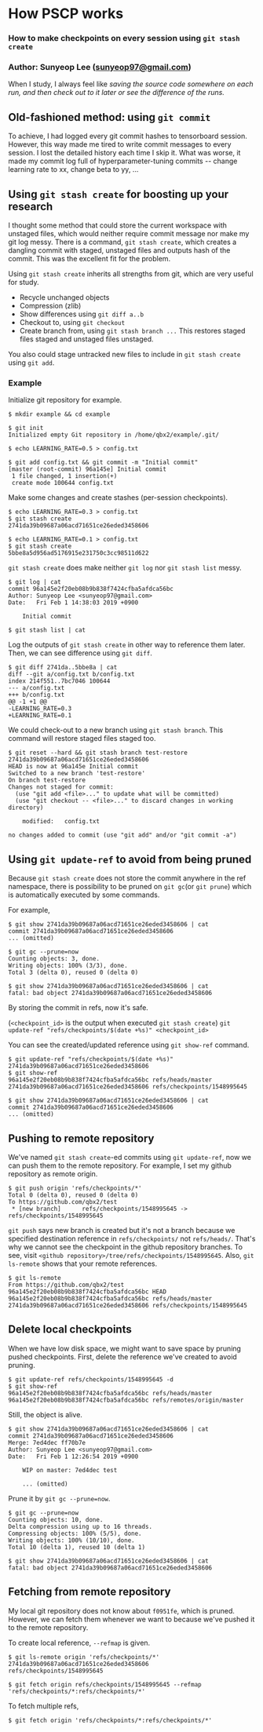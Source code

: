# How PSCP works

### How to make checkpoints on every session using `git stash create`
### Author: Sunyeop Lee (sunyeop97@gmail.com)

When I study, I always feel like *saving the source code somewhere on each run, and then check out to it later or see the difference of the runs.*

## Old-fashioned method: using `git commit`

To achieve, I had logged every git commit hashes to tensorboard session. However, this way made me tired to write commit messages to every session. I lost the detailed history each time I skip it. What was worse, it made my commit log full of hyperparameter-tuning commits -- change learning rate to xx, change beta to yy, ...

## Using `git stash create` for boosting up your research

I thought some method that could store the current workspace with unstaged files, which would neither require commit message nor make my git log messy. There is a command, `git stash create`, which creates a dangling commit with staged, unstaged files and outputs hash of the commit. This was the excellent fit for the problem.

Using `git stash create` inherits all strengths from git, which are very useful for study.

* Recycle unchanged objects
* Compression (zlib)
* Show differences using `git diff a..b`
* Checkout to, using `git checkout`
* Create branch from, using `git stash branch ...` This restores staged files staged and unstaged files unstaged.

You also could stage untracked new files to include in `git stash create` using `git add`.

### Example

Initialize git repository for example.

```
$ mkdir example && cd example

$ git init
Initialized empty Git repository in /home/qbx2/example/.git/

$ echo LEARNING_RATE=0.5 > config.txt

$ git add config.txt && git commit -m "Initial commit"
[master (root-commit) 96a145e] Initial commit
 1 file changed, 1 insertion(+)
 create mode 100644 config.txt
```

Make some changes and create stashes (per-session checkpoints).

```
$ echo LEARNING_RATE=0.3 > config.txt
$ git stash create
2741da39b09687a06acd71651ce26eded3458606

$ echo LEARNING_RATE=0.1 > config.txt
$ git stash create
5bbe8a5d956ad5176915e231750c3cc98511d622
```

`git stash create` does make neither `git log` nor `git stash list` messy.

```
$ git log | cat
commit 96a145e2f20eb08b9b838f7424cfba5afdca56bc
Author: Sunyeop Lee <sunyeop97@gmail.com>
Date:   Fri Feb 1 14:38:03 2019 +0900

    Initial commit

$ git stash list | cat
```

Log the outputs of `git stash create` in other way to reference them later. Then, we can see difference using `git diff`.

```
$ git diff 2741da..5bbe8a | cat
diff --git a/config.txt b/config.txt
index 214f551..7bc7046 100644
--- a/config.txt
+++ b/config.txt
@@ -1 +1 @@
-LEARNING_RATE=0.3
+LEARNING_RATE=0.1
```

We could check-out to a new branch using `git stash branch`. This command will restore staged files staged too.

```
$ git reset --hard && git stash branch test-restore 2741da39b09687a06acd71651ce26eded3458606
HEAD is now at 96a145e Initial commit
Switched to a new branch 'test-restore'
On branch test-restore
Changes not staged for commit:
  (use "git add <file>..." to update what will be committed)
  (use "git checkout -- <file>..." to discard changes in working directory)

	modified:   config.txt

no changes added to commit (use "git add" and/or "git commit -a")
```

## Using `git update-ref` to avoid from being pruned

Because `git stash create` does not store the commit anywhere in the ref namespace, there is possibility to be pruned on `git gc`(or `git prune`) which is automatically executed by some commands.

For example,

```
$ git show 2741da39b09687a06acd71651ce26eded3458606 | cat
commit 2741da39b09687a06acd71651ce26eded3458606
... (omitted)

$ git gc --prune=now
Counting objects: 3, done.
Writing objects: 100% (3/3), done.
Total 3 (delta 0), reused 0 (delta 0)

$ git show 2741da39b09687a06acd71651ce26eded3458606 | cat
fatal: bad object 2741da39b09687a06acd71651ce26eded3458606
```

By storing the commit in refs, now it's safe.

(`<checkpoint_id>` is the output when executed `git stash create`)
`git update-ref "refs/checkpoints/$(date +%s)" <checkpoint_id>`

You can see the created/updated reference using `git show-ref` command.

```
$ git update-ref "refs/checkpoints/$(date +%s)" 2741da39b09687a06acd71651ce26eded3458606
$ git show-ref
96a145e2f20eb08b9b838f7424cfba5afdca56bc refs/heads/master
2741da39b09687a06acd71651ce26eded3458606 refs/checkpoints/1548995645

$ git show 2741da39b09687a06acd71651ce26eded3458606 | cat
commit 2741da39b09687a06acd71651ce26eded3458606
... (omitted)
```

## Pushing to remote repository

We've named `git stash create`-ed commits using `git update-ref`, now we can push them to the remote repository. For example, I set my github repository as remote origin.

```
$ git push origin 'refs/checkpoints/*'
Total 0 (delta 0), reused 0 (delta 0)
To https://github.com/qbx2/test
 * [new branch]      refs/checkpoints/1548995645 -> refs/checkpoints/1548995645
```

`git push` says new branch is created but it's not a branch because we specified destination reference in `refs/checkpoints/` not `refs/heads/`. That's why we cannot see the checkpoint in the github repository branches. To see, visit `<github repository>/tree/refs/checkpoints/1548995645`. Also, `git ls-remote` shows that your remote references.

```
$ git ls-remote
From https://github.com/qbx2/test
96a145e2f20eb08b9b838f7424cfba5afdca56bc HEAD
96a145e2f20eb08b9b838f7424cfba5afdca56bc refs/heads/master
2741da39b09687a06acd71651ce26eded3458606 refs/checkpoints/1548995645
```

## Delete local checkpoints

When we have low disk space, we might want to save space by pruning pushed checkpoints.
First, delete the reference we've created to avoid pruning.

```
$ git update-ref refs/checkpoints/1548995645 -d
$ git show-ref
96a145e2f20eb08b9b838f7424cfba5afdca56bc refs/heads/master
96a145e2f20eb08b9b838f7424cfba5afdca56bc refs/remotes/origin/master
```

Still, the object is alive.

```
$ git show 2741da39b09687a06acd71651ce26eded3458606 | cat
commit 2741da39b09687a06acd71651ce26eded3458606
Merge: 7ed4dec ff70b7e
Author: Sunyeop Lee <sunyeop97@gmail.com>
Date:   Fri Feb 1 12:26:54 2019 +0900

    WIP on master: 7ed4dec test

    ... (omitted)
```

Prune it by `git gc --prune=now`.

```
$ git gc --prune=now
Counting objects: 10, done.
Delta compression using up to 16 threads.
Compressing objects: 100% (5/5), done.
Writing objects: 100% (10/10), done.
Total 10 (delta 1), reused 10 (delta 1)

$ git show 2741da39b09687a06acd71651ce26eded3458606 | cat
fatal: bad object 2741da39b09687a06acd71651ce26eded3458606
```

## Fetching from remote repository

My local git repository does not know about `f0951fe`, which is pruned. However, we can fetch them whenever we want to because we've pushed it to the remote repository.

To create local reference, `--refmap` is given.

```
$ git ls-remote origin 'refs/checkpoints/*'
2741da39b09687a06acd71651ce26eded3458606    refs/checkpoints/1548995645

$ git fetch origin refs/checkpoints/1548995645 --refmap 'refs/checkpoints/*:refs/checkpoints/*'
```

To fetch multiple refs,

```
$ git fetch origin 'refs/checkpoints/*:refs/checkpoints/*'
```
